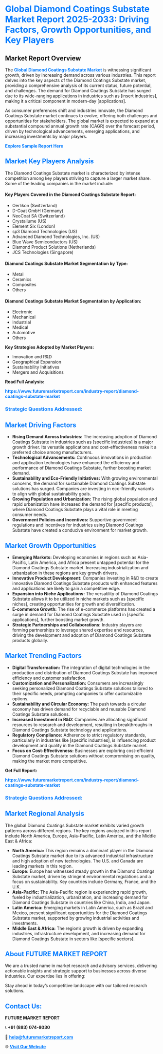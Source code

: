 <h1 style="color: #007BFF;">Global Diamond Coatings Substate Market Report 2025-2033: Driving Factors, Growth Opportunities, and Key Players</h1>

<section id="overview">
<h2>Market Report Overview</h2>
<p>The <a href="https://www.futuremarketreport.com/industry-report/diamond-coatings-substate-market" style="color: #007BFF; text-decoration: none;"><strong>Global Diamond Coatings Substate Market</strong></a> is witnessing significant growth, driven by increasing demand across various industries. This report delves into the key aspects of the Diamond Coatings Substate market, providing a comprehensive analysis of its current status, future potential, and challenges. The demand for Diamond Coatings Substate has surged due to its wide-ranging applications in industries such as [insert industries], making it a critical component in modern-day [applications].</p>
<p>As consumer preferences shift and industries innovate, the Diamond Coatings Substate market continues to evolve, offering both challenges and opportunities for stakeholders. The global market is expected to expand at a substantial compound annual growth rate (CAGR) over the forecast period, driven by technological advancements, emerging applications, and increasing investments by major players.</p>
</section>

<section id="overview">
<p><a href="https://www.futuremarketreport.com/request-sample/reportId=97747" style="color: #007BFF; text-decoration: none;"><strong>Explore Sample Report Here</strong></a></p>
</section>

<section id="key-players">
<h2 style="color: #007BFF;">Market Key Players Analysis</h2>
<p>The Diamond Coatings Substate market is characterized by intense competition among key players striving to capture a larger market share. Some of the leading companies in the market include:</p>
<h4>Key Players Covered in the Diamond Coatings Substate Report:</h4>
<ul><li>Oerlikon (Switzerland)</li><li>D-Coat GmbH (Germany)</li><li>NeoCoat SA (Switzerland)</li><li>Crystallume (US)</li><li>Element Six (London)</li><li>sp3 Diamond Technologies (US)</li><li>Advanced Diamond Technologies, Inc. (US)</li><li>Blue Wave Semiconductors (US)</li><li>Diamond Product Solutions (Netherlands)</li><li>JCS Technologies (Singapore)</li></ul>
<h4>Diamond Coatings Substate Market Segmentation by Type:</h4>
<ul><li>Metal</li><li>Ceramics</li><li>Composites</li><li>Others</li></ul>

<h4>Diamond Coatings Substate Market Segmentation by Application:</h4>
<ul><li>Electronic</li><li>Mechanical</li><li>Industrial</li><li>Medical</li><li>Automotive</li><li>Others</li></ul>
<p><strong>Key Strategies Adopted by Market Players:</strong></p>
<ul>
<li>Innovation and R&D</li>
<li>Geographical Expansion</li>
<li>Sustainability Initiatives</li>
<li>Mergers and Acquisitions</li>
</ul>
</section>

<section>
<p><strong>Read Full Analysis: </strong></p><a href="https://www.futuremarketreport.com/industry-report/diamond-coatings-substate-market" style="color: #007BFF; text-decoration: none;"><strong>https://www.futuremarketreport.com/industry-report/diamond-coatings-substate-market</strong></a>
<h3 style="color: #007BFF;">Strategic Questions Addressed:</h3>
</section>

<section id="driving-factors">
<h2 style="color: #007BFF;">Market Driving Factors</h2>
<ul>
<li><strong>Rising Demand Across Industries:</strong> The increasing adoption of Diamond Coatings Substate in industries such as [specific industries] is a major growth driver. Its versatile applications and cost-effectiveness make it a preferred choice among manufacturers.</li>
<li><strong>Technological Advancements:</strong> Continuous innovations in production and application technologies have enhanced the efficiency and performance of Diamond Coatings Substate, further boosting market demand.</li>
<li><strong>Sustainability and Eco-Friendly Initiatives:</strong> With growing environmental concerns, the demand for sustainable Diamond Coatings Substate solutions has surged. Companies are investing in eco-friendly variants to align with global sustainability goals.</li>
<li><strong>Growing Population and Urbanization:</strong> The rising global population and rapid urbanization have increased the demand for [specific products], where Diamond Coatings Substate plays a vital role in meeting consumer needs.</li>
<li><strong>Government Policies and Incentives:</strong> Supportive government regulations and incentives for industries using Diamond Coatings Substate have created a conducive environment for market growth.</li>
</ul>
</section>

<section id="growth-opportunities">
<h2 style="color: #007BFF;">Market Growth Opportunities</h2>
<ul>
<li><strong>Emerging Markets:</strong> Developing economies in regions such as Asia-Pacific, Latin America, and Africa present untapped potential for the Diamond Coatings Substate market. Increasing industrialization and urbanization in these regions are key growth drivers.</li>
<li><strong>Innovative Product Development:</strong> Companies investing in R&D to create innovative Diamond Coatings Substate products with enhanced features and applications are likely to gain a competitive edge.</li>
<li><strong>Expansion into Niche Applications:</strong> The versatility of Diamond Coatings Substate allows it to be utilized in niche markets such as [specific niches], creating opportunities for growth and diversification.</li>
<li><strong>E-commerce Growth:</strong> The rise of e-commerce platforms has created a surge in demand for Diamond Coatings Substate used in [specific applications], further boosting market growth.</li>
<li><strong>Strategic Partnerships and Collaborations:</strong> Industry players are forming partnerships to leverage shared expertise and resources, driving the development and adoption of Diamond Coatings Substate products globally.</li>
</ul>
</section>

<section id="trending-factors">
<h2 style="color: #007BFF;">Market Trending Factors</h2>
<ul>
<li><strong>Digital Transformation:</strong> The integration of digital technologies in the production and distribution of Diamond Coatings Substate has improved efficiency and customer satisfaction.</li>
<li><strong>Customization and Personalization:</strong> Consumers are increasingly seeking personalized Diamond Coatings Substate solutions tailored to their specific needs, prompting companies to offer customizable options.</li>
<li><strong>Sustainability and Circular Economy:</strong> The push towards a circular economy has driven demand for recyclable and reusable Diamond Coatings Substate solutions.</li>
<li><strong>Increased Investment in R&D:</strong> Companies are allocating significant resources to research and development, resulting in breakthroughs in Diamond Coatings Substate technology and applications.</li>
<li><strong>Regulatory Compliance:</strong> Adherence to strict regulatory standards, particularly in industries like [specific industries], is influencing product development and quality in the Diamond Coatings Substate market.</li>
<li><strong>Focus on Cost-Effectiveness:</strong> Businesses are exploring cost-efficient Diamond Coatings Substate solutions without compromising on quality, making the market more competitive.</li>
</ul>
</section>

<section>
<p><strong>Get Full Report: </strong></p><a href="https://www.futuremarketreport.com/industry-report/diamond-coatings-substate-market" style="color: #007BFF; text-decoration: none;"><strong>https://www.futuremarketreport.com/industry-report/diamond-coatings-substate-market</strong></a>
<h3 style="color: #007BFF;">Strategic Questions Addressed:</h3>
</section>


<section id="regional-analysis">
<h2 style="color: #007BFF;">Market Regional Analysis</h2>
<p>The global Diamond Coatings Substate market exhibits varied growth patterns across different regions. The key regions analyzed in this report include North America, Europe, Asia-Pacific, Latin America, and the Middle East & Africa:</p>
<ul>
<li><strong>North America:</strong> This region remains a dominant player in the Diamond Coatings Substate market due to its advanced industrial infrastructure and high adoption of new technologies. The U.S. and Canada are leading markets in this region.</li>
<li><strong>Europe:</strong> Europe has witnessed steady growth in the Diamond Coatings Substate market, driven by stringent environmental regulations and a focus on sustainability. Key countries include Germany, France, and the U.K.</li>
<li><strong>Asia-Pacific:</strong> The Asia-Pacific region is experiencing rapid growth, fueled by industrialization, urbanization, and increasing demand for Diamond Coatings Substate in countries like China, India, and Japan.</li>
<li><strong>Latin America:</strong> Emerging markets in Latin America, such as Brazil and Mexico, present significant opportunities for the Diamond Coatings Substate market, supported by growing industrial activities and investments.</li>
<li><strong>Middle East & Africa:</strong> The region’s growth is driven by expanding industries, infrastructure development, and increasing demand for Diamond Coatings Substate in sectors like [specific sectors].</li>
</ul>
</section>

<footer>
<h2 style="color: #007BFF;">About FUTURE MARKET REPORT</h2>
<p>We are a trusted name in market research and advisory services, delivering actionable insights and strategic support to businesses across diverse industries. Our expertise lies in offering:</p>

<p>Stay ahead in today’s competitive landscape with our tailored research solutions.</p>

<h2 style="color: #007BFF;">Contact Us:</h2>
<p><strong>FUTURE MARKET REPORT</strong></p>
<p>📞 <strong>+91 (883) 074-8030</strong></p>
<p>📧 <strong><a href="mailto:help@futuremarketreport.com" style="color: #007BFF;">help@futuremarketreport.com</a></strong></p>
<p>🌐 <strong><a href="https://www.futuremarketreport.com/" style="color: #007BFF;">Visit Our Website</a></strong></p>
</footer>